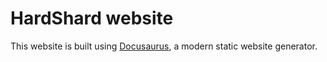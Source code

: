 # HardShard website

This website is built using [Docusaurus](https://docusaurus.io/), a modern static website generator.